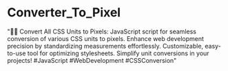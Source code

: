 # Converter_To_Pixel
 "📏🔄 Convert All CSS Units to Pixels: JavaScript script for seamless conversion of various CSS units to pixels. Enhance web development precision by standardizing measurements effortlessly. Customizable, easy-to-use tool for optimizing stylesheets. Simplify unit conversions in your projects! #JavaScript #WebDevelopment #CSSConversion"
